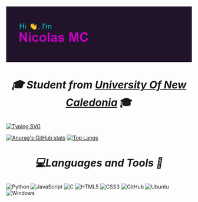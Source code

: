  [![MasterHead](https://github.com/NicolasMarieCatherine/NicolasMarieCatherine/blob/main/header.png)](https://github.com/NicolasMarieCatherine)
 <!-- <img align="right" alt="Coding" width="400" src="add your link here"> -->

# <p align="center"><i>🎓 Student from <a href="https://unc.nc">University Of New Caledonia</a></i> 🎓</p>

[![Typing SVG](https://readme-typing-svg.herokuapp.com?lines=Hi!+👋+,;3eme+année+license+informatique)](https://git.io/typing-svg)


[![Anurag's GitHub stats](https://github-readme-stats.vercel.app/api?username=NicolasMarieCatherine&theme=radical&show_icons=true&count_private=true&hide_border=true&include_all_commits=true&line_height=40)](https://github.com/anuraghazra/github-readme-stats)
[![Top Langs](https://github-readme-stats.vercel.app/api/top-langs/?username=NicolasMarieCatherine&theme=radical&hide_border=true)](https://github.com/anuraghazra/github-readme-stats)

# <p align="center"><i>💻Languages and Tools 🔧</i></p>
![Python](https://img.shields.io/badge/python-3670A0?style=for-the-badge&logo=python&logoColor=ffdd54)
![JavaScript](https://img.shields.io/badge/javascript-%23323330.svg?style=for-the-badge&logo=javascript&logoColor=%23F7DF1E)
![C](https://img.shields.io/badge/c-%2300599C.svg?style=for-the-badge&logo=c&logoColor=white)
![HTML5](https://img.shields.io/badge/html5-%23E34F26.svg?style=for-the-badge&logo=html5&logoColor=white)
![CSS3](https://img.shields.io/badge/css3-%231572B6.svg?style=for-the-badge&logo=css3&logoColor=white)
![GitHub](https://img.shields.io/badge/github-%23121011.svg?style=for-the-badge&logo=github&logoColor=white)
![Ubuntu](https://img.shields.io/badge/Ubuntu-E95420?style=for-the-badge&logo=ubuntu&logoColor=white)
![Windows](https://img.shields.io/badge/Windows-0078D6?style=for-the-badge&logo=windows&logoColor=white)
